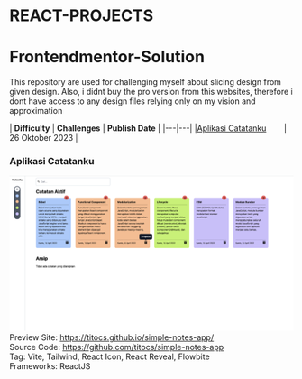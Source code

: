 # REACT-PROJECTS
# Frontendmentor-Solution

This repository are used for challenging myself about slicing design from given design. Also, i didnt buy the pro version from this websites, therefore i dont have access to any design files relying only on my vision and approximation

| **Difficulty** | **Challenges** | **Publish Date** |
|---|---|
|[Aplikasi Catatanku](#aplikasi-catatanku) &nbsp; &nbsp; &nbsp; &nbsp;| 26 Oktober 2023 |

### Aplikasi Catatanku
![Aplikasi Catatanku](/images/simpleAppNotes.png)
Preview Site: https://titocs.github.io/simple-notes-app/ <br>
Source Code: https://github.com/titocs/simple-notes-app <br>
Tag: Vite, Tailwind, React Icon, React Reveal, Flowbite <br>
Frameworks: ReactJS

